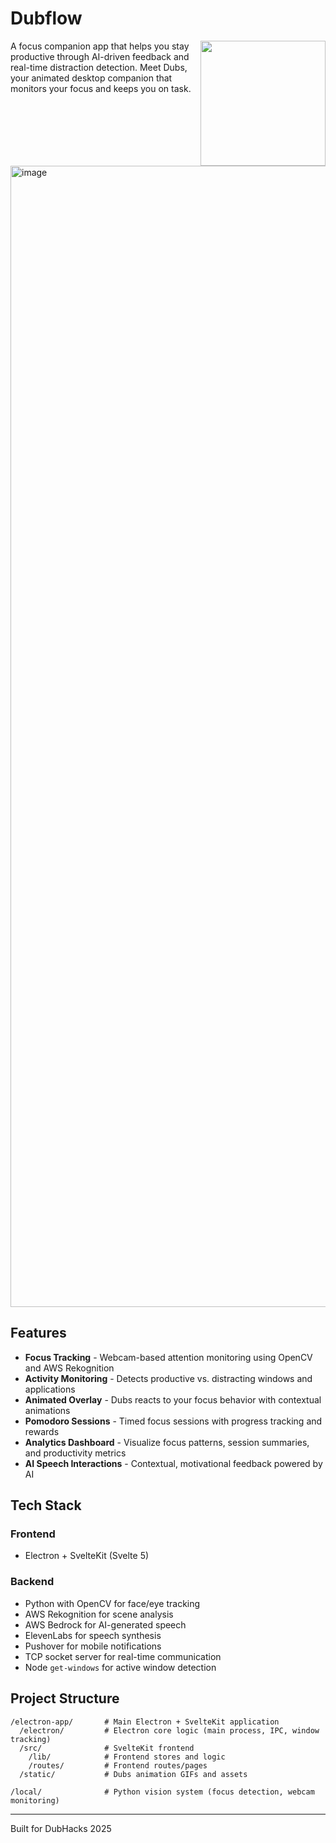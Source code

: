 <h1>
  Dubflow
</h1>

<img src="https://github.com/user-attachments/assets/8091cfc0-231b-4c55-996c-f16242e3d2b5" width="200" align="right">

<hp align="center">A focus companion app that helps you stay productive through AI-driven feedback and real-time distraction detection. Meet Dubs, your animated desktop companion that monitors your focus and keeps you on task.</p>

<br>
<br>
<img width="3024" height="1826" alt="image" src="https://github.com/user-attachments/assets/1ad3baa7-a755-4d6b-a46a-1be0c69513bc" />


## Features

- **Focus Tracking** - Webcam-based attention monitoring using OpenCV and AWS Rekognition
- **Activity Monitoring** - Detects productive vs. distracting windows and applications
- **Animated Overlay** - Dubs reacts to your focus behavior with contextual animations
- **Pomodoro Sessions** - Timed focus sessions with progress tracking and rewards
- **Analytics Dashboard** - Visualize focus patterns, session summaries, and productivity metrics
- **AI Speech Interactions** - Contextual, motivational feedback powered by AI

## Tech Stack

### Frontend

- Electron + SvelteKit (Svelte 5)

### Backend

- Python with OpenCV for face/eye tracking
- AWS Rekognition for scene analysis
- AWS Bedrock for AI-generated speech
- ElevenLabs for speech synthesis
- Pushover for mobile notifications
- TCP socket server for real-time communication
- Node `get-windows` for active window detection

## Project Structure

```
/electron-app/       # Main Electron + SvelteKit application
  /electron/         # Electron core logic (main process, IPC, window tracking)
  /src/              # SvelteKit frontend
    /lib/            # Frontend stores and logic
    /routes/         # Frontend routes/pages
  /static/           # Dubs animation GIFs and assets

/local/              # Python vision system (focus detection, webcam monitoring)
```

---

Built for DubHacks 2025
